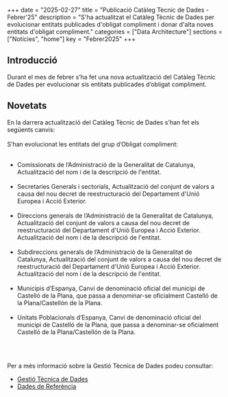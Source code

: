 +++
date        = "2025-02-27"
title       = "Publicació Catàleg Tècnic de Dades - Febrer'25"
description = "S'ha actualitzat el Catàleg Tècnic de Dades per evolucionar entitats publicades d'obligat compliment i donar d'alta noves entitats d'obligat compliment."
categories  = ["Data Architecture"]
sections    = ["Notícies", "home"]
key = "Febrer2025"
+++

## Introducció

Durant el mes de febrer s’ha fet una nova actualització del Catàleg Tècnic de Dades per evolucionar sis entitats publicades d’obligat compliment.
 
## Novetats

En la darrera actualització del Catàleg Tècnic de Dades s'han fet els següents canvis:<br><br>
S’han evolucionat les entitats del grup d’Obligat compliment:<br><br>
<ul>

 <li>Comissionats de l’Administració de la Generalitat de Catalunya, Actualització del nom i de la descripció de l'entitat.</li><br>
	<li>Secretaries Generals i sectorials, Actualització del conjunt de valors a causa del nou decret de reestructuració del Departament d'Unió Europea i Acció Exterior.</li><br>
	<li>Direccions generals de l’Administració de la Generalitat de Catalunya, Actualització del conjunt de valors a causa del nou decret de reestructuració del Departament d'Unió Europea i Acció Exterior. Actualització del nom i de la descripció de l'entitat.</li><br>
	<li>Subdireccions generals de l’Administració de la Generalitat de Catalunya, Actualització del conjunt de valors a causa del nou decret de reestructuració del Departament d'Unió Europea i Acció Exterior. Actualització del nom i de la descripció de l'entitat.</li><br>
	<li>Municipis d’Espanya, Canvi de denominació oficial del municipi de Castelló de la Plana, que passa a denominar-se oficialment Castelló de la Plana/Castellón de la Plana.</li><br>
	<li>Unitats Poblacionals d’Espanya, Canvi de denominació oficial del municipi de Castelló de la Plana, que passa a denominar-se oficialment Castelló de la Plana/Castellón de la Plana.</li><br>

</ul>
<br>

Per a més informació sobre la Gestió Tècnica de Dades podeu consultar:

* [Gestió Tècnica de Dades](https://canigo.ctti.gencat.cat/plataformes/dadesref/gestiodades/)
* [Dades de Referència](https://canigo.ctti.gencat.cat/plataformes/dadesref/dadesref/)
